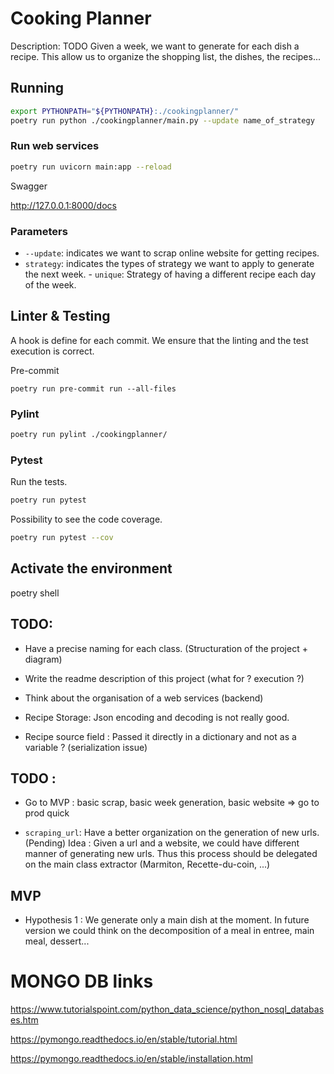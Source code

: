 
# Cooking Planner

Description: TODO
Given a week, we want to generate for each dish a recipe. 
This allow us to organize the shopping list, the dishes, the recipes...


## Running

```bash
export PYTHONPATH="${PYTHONPATH}:./cookingplanner/"
poetry run python ./cookingplanner/main.py --update name_of_strategy
```

### Run web services 

```bash
poetry run uvicorn main:app --reload
```

Swagger 

http://127.0.0.1:8000/docs

### Parameters

- `--update`: indicates we want to scrap online website for getting recipes.
- `strategy`: indicates the types of strategy we want to apply to generate the next week.
        - `unique`: Strategy of having a different recipe each day of the week.


## Linter & Testing

A hook is define for each commit. We ensure that the linting and the test execution is correct.

Pre-commit

```shell
poetry run pre-commit run --all-files
```

### Pylint

```bash
poetry run pylint ./cookingplanner/
```

### Pytest

Run the tests.

```bash
poetry run pytest
```

Possibility to see the code coverage.

```bash
poetry run pytest --cov
```

## Activate the environment

poetry shell


## TODO: 

- Have a precise naming for each class. (Structuration of the project + diagram)
- Write the readme description of this project (what for ? execution ?)
- Think about the organisation of a web services (backend)


- Recipe Storage: Json encoding and decoding is not really good.
- Recipe source field : Passed it directly in a dictionary and not as a variable ? (serialization issue)



## TODO :


- Go to MVP : basic scrap, basic week generation, basic website => go to prod quick

- `scraping_url`: Have a better organization on the generation of new urls. (Pending)
        Idea : Given a url and a website, we could have different manner of generating new urls.
        Thus this process should be delegated on the main class extractor (Marmiton, Recette-du-coin, ...)

## MVP 

- Hypothesis 1 : We generate only a main dish at the moment. In future version we could think on the decomposition of a meal in entree, main meal, dessert...


# MONGO DB links

https://www.tutorialspoint.com/python_data_science/python_nosql_databases.htm

https://pymongo.readthedocs.io/en/stable/tutorial.html

https://pymongo.readthedocs.io/en/stable/installation.html
